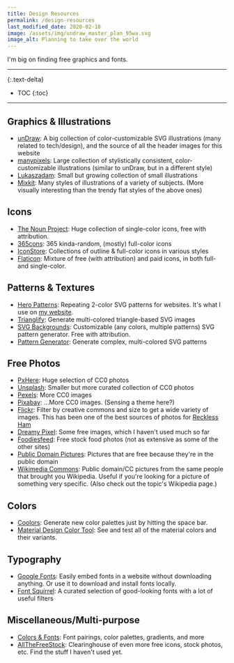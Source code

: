```yaml
---
title: Design Resources
permalink: /design-resources
last_modified_date: 2020-02-18
image: /assets/img/undraw_master_plan_95wa.svg
image_alt: Planning to take over the world
---
```


I'm big on finding free graphics and fonts.

---

<!-- #### Table of Contents -->
{:.text-delta}

- TOC
{:toc}

---


## Graphics & Illustrations

- [unDraw](https://undraw.co/illustrations): A big collection of color-customizable SVG illustrations (many related to tech/design), and the source of all the header images for this website
- [manypixels](https://gallery.manypixels.co/): Large collection of stylistically consistent, color-customizable illustrations (similar to unDraw, but in a different style)
- [Lukaszadam](https://lukaszadam.com/illustrations): Small but growing collection of small illustrations
- [Mixkit](https://mixkit.co/free-stock-art/): Many styles of illustrations of a variety of subjects. (More visually interesting than the trendy flat styles of the above ones)

## Icons

- [The Noun Project](https://thenounproject.com/): Huge collection of single-color icons, free with attribution.
- [365cons](http://www.365cons.com/): 365 kinda-random, (mostly) full-color icons
- [IconStore](https://iconstore.co/): Collections of outline & full-color icons in various styles
- [Flaticon](https://www.flaticon.com/): Mixture of free (with attribution) and paid icons, in both full- and single-color.

## Patterns & Textures

- [Hero Patterns](https://www.heropatterns.com/): Repeating 2-color SVG patterns for websites. It's what I use on [my website](https://juliaebert.com).
- [Trianglify](https://trianglify.io/): Generate multi-colored triangle-based SVG images
- [SVG Backgrounds](https://www.svgbackgrounds.com/): Customizable (any colors, multiple patterns) SVG pattern generator. Free with attribution.
- [Pattern Generator](https://beautifuldingbats.com/pattern-generator/): Generate complex, multi-colored SVG patterns

## Free Photos

- [PxHere](https://pxhere.com/): Huge selection of CC0 photos
- [Unsplash](https://unsplash.com/): Smaller but more curated collection of CC0 photos
- [Pexels](https://www.pexels.com/): More CC0 images
- [Pixabay](https://pixabay.com/): ...More CC0 images. (Sensing a theme here?)
- [Flickr](https://www.flickr.com/): Filter by creative commons and size to get a wide variety of images. This has been one of the best sources of photos for [Reckless Ham](https://recklessham.com/)
- [Dreamy Pixel](http://dreamypixel.com/gallery-of-free-photograhs-images/): Some free images, which I haven't used much so far
- [Foodiesfeed](https://www.foodiesfeed.com/): Free stock food photos (not as extensive as some of the other sites)
- [Public Domain Pictures](https://www.publicdomainpictures.net/en/): Pictures that are free because they're in the public domain
- [Wikimedia Commons](https://commons.wikimedia.org/wiki/Main_Page): Public domain/CC pictures from the same people that brought you Wikipedia. Useful if you're looking for a picture of something very specific. (Also check out the topic's Wikipedia page.)

## Colors

- [Coolors](https://coolors.co/app): Generate new color palettes just by hitting the space bar.
- [Material Design Color Tool](https://material.io/resources/color/): See and test all of the material colors and their variants.

## Typography

- [Google Fonts](https://fonts.google.com/): Easily embed fonts in a website without downloading anything. Or use it to download and install fonts locally.
- [Font Squirrel](https://www.fontsquirrel.com/): A curated selection of good-looking fonts with a lot of useful filters

## Miscellaneous/Multi-purpose

- [Colors & Fonts](https://www.colorsandfonts.com/): Font pairings, color palettes, gradients, and more
- [AllTheFreeStock](https://allthefreestock.com/): Clearinghouse of even more free icons, stock photos, etc. Find the stuff I haven't used yet.